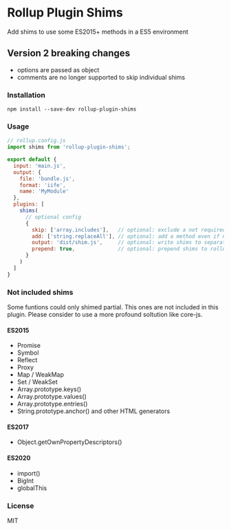 # Rollup Plugin Shims

Add shims to use some ES2015+ methods in a ES5 environment

## Version 2 breaking changes

- options are passed as object
- comments are no longer supported to skip individual shims

### Installation

```shell
npm install --save-dev rollup-plugin-shims
```

### Usage

```js
// rollup.config.js
import shims from 'rollup-plugin-shims';

export default {
  input: 'main.js',
  output: {
    file: 'bundle.js',
    format: 'iife',
    name: 'MyModule'
  },
  plugins: [
    shims(
      // optional config
      {
        skip: ['array.includes'],   // optional: exclude a not required instance method
        add: ['string.replaceAll'], // optional: add a method even if not used in code
        output: 'dist/shim.js',     // optional: write shims to separate file [Default: null]
        prepend: true,              // optional: prepend shims to rollup output [Default: !output]
      }
    )
  ]
}
```

### Not included shims

Some funtions could only shimed partial. This ones are not included in this plugin.
Please consider to use a more profound soltution like core-js.

#### ES2015

  - Promise
  - Symbol
  - Reflect
  - Proxy
  - Map / WeakMap
  - Set / WeakSet
  - Array.prototype.keys()
  - Array.prototype.values()
  - Array.prototype.entries()
  - String.prototype.anchor() and other HTML generators

#### ES2017
  
  - Object.getOwnPropertyDescriptors()

#### ES2020

  - import()
  - BigInt
  - globalThis

### License
MIT